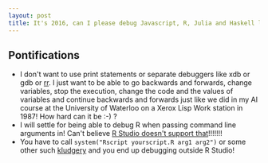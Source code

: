 ```yaml
---
layout: post
title: It's 2016, can I please debug Javascript, R, Julia and Haskell like a 1987 Xerox Lisp Machine?
---
```

## Pontifications

* I don't want to use print statements or separate debuggers like xdb or gdb or [rr](http://robert.ocallahan.org/2014/03/introducing-rr.html). I just want to be able to go backwards and forwards, change variables, stop the execution, change the code and the values of variables and continue backwards and forwards just like we did in my AI course at the University of Waterloo on a Xerox Lisp Work station in 1987! How hard can it be :-) ?
* I will settle for being able to debug R when passing command line arguments in! Can't believe [R Studio doesn't support that](https://support.rstudio.com/hc/en-us/articles/205612627-Debugging-with-RStudio)!!!!!!!
* You have to call ```system("Rscript yourscript.R arg1 arg2")``` or some other such [kludgery](http://stackoverflow.com/a/25148513) and you end up debugging outside R Studio!
